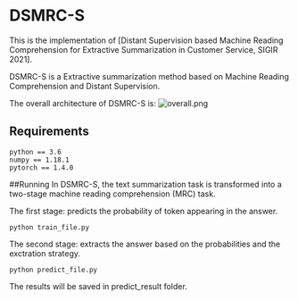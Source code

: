 # DSMRC-S
This is the implementation of [Distant Supervision based Machine Reading Comprehension for Extractive
               Summarization in Customer Service, SIGIR 2021].

DSMRC-S is a Extractive summarization method based on Machine Reading Comprehension and Distant Supervision.

The overall architecture of DSMRC-S is:
![overall.png](https://i.loli.net/2021/10/18/sqYgroMp9Fh4IAE.png)

## Requirements
```
python == 3.6
numpy == 1.18.1
pytorch == 1.4.0
```

##Running 
In DSMRC-S, the text summarization task is transformed into a two-stage machine reading comprehension (MRC) task.

The first stage: predicts the probability of token appearing in the answer.

```
python train_file.py
```

The second stage: extracts the answer based on the probabilities and the exctration strategy.

```
python predict_file.py
```
The results will be saved in predict_result folder.

